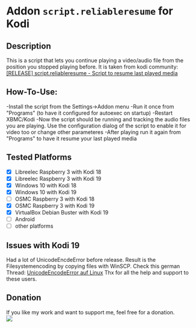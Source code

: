 # Addon `script.reliableresume` for Kodi
## Description
This is a script that lets you continue playing a video/audio file from the position you stopped playing before. 
It is taken from kodi community:  [[RELEASE] script.reliableresume - Script to resume last played media](https://forum.kodi.tv/showthread.php?tid=109310)

## How-To-Use:
-Install the script from the Settings->Addon menu
-Run it once from "Programs" (to have it configured for autoexec on startup)
-Restart XBMC/Kodi
-Now the script should be running and tracking the audio files you are playing. Use the configuration dialog of the script to enable it for video too or change other parameteres
-After playing run it again from "Programs" to have it resume your last played media

## Tested Platforms
- [x] Libreelec Raspberry 3 with Kodi 18
- [x] Libreelec Raspberry 3 with Kodi 19
- [x] Windows 10 with Kodi 18
- [x] Windows 10 with Kodi 19
- [ ] OSMC Raspberry 3 with Kodi 18
- [x] OSMC Raspberry 3 with Kodi 19
- [x] VirtualBox Debian Buster with Kodi 19
- [ ] Android
- [ ] other platforms

## Issues with Kodi 19
Had a lot of UnicodeEncdeError before release. Result is the Filesystemencoding by copying files with WinSCP.
Check this german Thread: [UnicodeEncodeError auf Linux](https://www.kodinerds.net/index.php/Thread/75714-UnicodeEncodeError-auf-Linux/)
Thx for all the help and support to these users.

## Donation
If you like my work and want to support me, feel free for a donation.<br>
[<img src="https://www.paypalobjects.com/en_US/DK/i/btn/btn_donateCC_LG.gif">](https://www.paypal.com/cgi-bin/webscr?cmd=_s-xclick&hosted_button_id=KYAHYEJRUK4PN)

